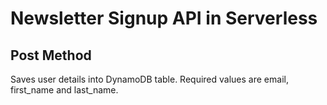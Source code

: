 # Newsletter Signup API in Serverless

## Post Method

Saves user details into DynamoDB table. Required values are email, first_name and last_name.